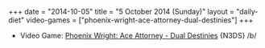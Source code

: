 +++
date = "2014-10-05"
title = "5 October 2014 (Sunday)"
layout = "daily-diet"
video-games = ["phoenix-wright-ace-attorney-dual-destinies"]
+++


* Video Game: [Phoenix Wright: Ace Attorney - Dual Destinies](/video-games/phoenix-wright-ace-attorney-dual-destinies) {N3DS} /b/